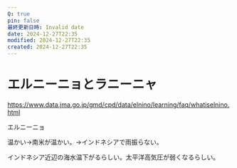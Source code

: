 ```yaml
---
Q: true
pin: false
最終更新日時: Invalid date
date: 2024-12-27T22:35
modified: 2024-12-27T22:35
created: 2024-12-27T22:35
---
```

# エルニーニョとラニーニャ

https://www.data.jma.go.jp/gmd/cpd/data/elnino/learning/faq/whatiselnino.html

エルニーニョ

温かい→南米が温かい。→インドネシアで雨振らない。

インドネシア近辺の海水温下がるらしい。太平洋高気圧が弱くなるらしい。